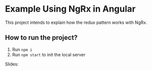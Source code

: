 # Example Using NgRx in Angular

This project intends to explain how the redux pattern works with NgRx. 

## How to run the project?

1. Run `npm i`
2. Run `npm start` to init the local server

Slides: 